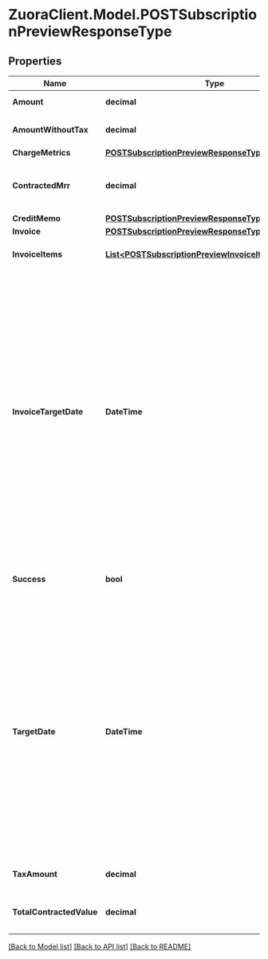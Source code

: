 # ZuoraClient.Model.POSTSubscriptionPreviewResponseType

## Properties

Name | Type | Description | Notes
------------ | ------------- | ------------- | -------------
**Amount** | **decimal** | Invoice amount.  | [optional] 
**AmountWithoutTax** | **decimal** | Invoice amount minus tax.  | [optional] 
**ChargeMetrics** | [**POSTSubscriptionPreviewResponseTypeChargeMetrics**](POSTSubscriptionPreviewResponseTypeChargeMetrics.md) |  | [optional] 
**ContractedMrr** | **decimal** | Monthly recurring revenue of the subscription.  | [optional] 
**CreditMemo** | [**POSTSubscriptionPreviewResponseTypeCreditMemo**](POSTSubscriptionPreviewResponseTypeCreditMemo.md) |  | [optional] 
**Invoice** | [**POSTSubscriptionPreviewResponseTypeInvoice**](POSTSubscriptionPreviewResponseTypeInvoice.md) |  | [optional] 
**InvoiceItems** | [**List&lt;POSTSubscriptionPreviewInvoiceItemsType&gt;**](POSTSubscriptionPreviewInvoiceItemsType.md) | Container for invoice items.  | [optional] 
**InvoiceTargetDate** | **DateTime** | Date through which charges are calculated on the invoice, as yyyy-mm-dd.  **Note:** This field is only available if you do not specify the Zuora REST API minor version or specify the minor version to 186.0, 187.0, 188.0, 189.0, and 196.0. See [Zuora REST API Versions](https://www.zuora.com/developer/api-reference/#section/API-Versions) for more information.  | [optional] 
**Success** | **bool** | Returns &#x60;true&#x60; if the request was processed successfully.  | [optional] 
**TargetDate** | **DateTime** | Date through which to calculate charges if an invoice is generated, as yyyy-mm-dd. Default is current date.  **Note:** This field is only available if you set the Zuora REST API minor version to 207.0 or later in the request header. See [Zuora REST API Versions](https://www.zuora.com/developer/api-reference/#section/API-Versions) for more information.  | [optional] 
**TaxAmount** | **decimal** | Tax amount on the invoice.  | [optional] 
**TotalContractedValue** | **decimal** | Total contracted value of the subscription.  | [optional] 

[[Back to Model list]](../README.md#documentation-for-models) [[Back to API list]](../README.md#documentation-for-api-endpoints) [[Back to README]](../README.md)

